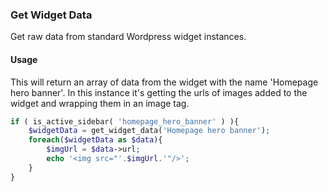 ### Get Widget Data

Get raw data from standard Wordpress widget instances.

#### Usage

This will return an array of data from the widget with the name 'Homepage hero banner'. In this instance it's getting the urls of images added to the widget and wrapping them in an image tag.

```php
if ( is_active_sidebar( 'homepage_hero_banner' ) ){
    $widgetData = get_widget_data('Homepage hero banner');
    foreach($widgetData as $data){
        $imgUrl = $data->url;
        echo '<img src="'.$imgUrl.'"/>';
    }
}
```
